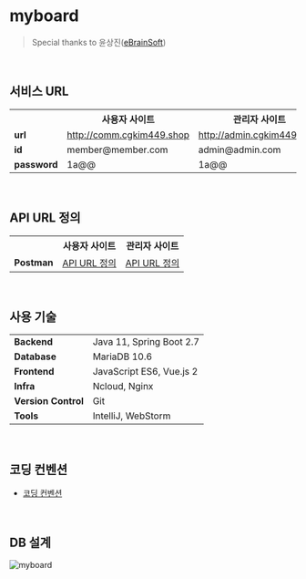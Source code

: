 # myboard
> Special thanks to 윤상진([eBrainSoft](https://www.ebrainsoft.com))

<br/>

## 서비스 URL
<table>
    <th></th>
    <th>사용자 사이트</th>
    <th>관리자 사이트</th>
	<tr>
		<td><strong>url<strong></td>
		<td><a href="http://comm.cgkim449.shop">http://comm.cgkim449.shop</a></td>
        <td><a href="http://admin.cgkim449.shop">http://admin.cgkim449.shop</a></td>
	</tr>
	<tr>
		<td><strong>id<strong></td>
		<td>member@member.com</td>
        <td>admin@admin.com</td>
	</tr>
	<tr>
		<td><strong>password<strong></td>
		<td>1a@@</td>
        <td>1a@@</td>
	</tr>
</table>

<br/>

## API URL 정의

<table>
    <th></th>
    <th>사용자 사이트</th>
    <th>관리자 사이트</th>
	<tr>
		<td><strong>Postman<strong></td>
		<td><a href="https://documenter.getpostman.com/view/20200406/UzBqp5ZD">API URL 정의</a></td>
        <td><a href="https://documenter.getpostman.com/view/20200406/UzBtn43W">API URL 정의</a></td>
	</tr>
</table>

<br/>

## 사용 기술
<table>
	<tr>
		<td><strong>Backend<strong></td>
		<td>Java 11, Spring Boot 2.7</td>
	</tr>
	<tr>
		<td><strong>Database<strong></td>
		<td>MariaDB 10.6</td>
	</tr>
	<tr>
		<td><strong>Frontend<strong></td>
		<td>JavaScript ES6, Vue.js 2</td>
	</tr>
	<tr>
		<td><strong>Infra<strong></td>
		<td>Ncloud, Nginx</td>
	</tr>
	<tr>
		<td><strong>Version Control<strong></td>
		<td>Git</td>
	</tr>
    <tr>
		<td><strong>Tools<strong></td>
		<td>IntelliJ, WebStorm</td>
	</tr>
</table>

<br/>

## 코딩 컨벤션

- [코딩 컨벤션](https://github.com/cgkim449/myboard/blob/main/coding-convention.md)

<br/>

## DB 설계
![myboard](https://user-images.githubusercontent.com/68311318/175452981-3b0d3fd8-5b18-443d-b1d0-45d2b0ea85bb.png)
